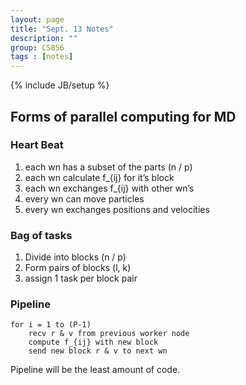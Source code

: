 ```yaml
---
layout: page
title: "Sept. 13 Notes"
description: ""
group: CS856
tags : [notes]
---
```

{% include JB/setup %}


## Forms of parallel computing for MD

### Heart Beat
1. each wn has a subset of the parts (n / p)
1. each wn calculate f_{ij} for it’s block
1. each wn exchanges f_{ij} with other wn’s
1. every wn can move particles
1. every wn exchanges positions and velocities


### Bag of tasks
1. Divide into blocks (n / p)
1. Form pairs of blocks (l, k)
1. assign 1 task per block pair

### Pipeline
    for i = 1 to (P-1)
        recv r & v from previous worker node
        compute f_{ij} with new block
        send new block r & v to next wn


Pipeline will be the least amount of code.


